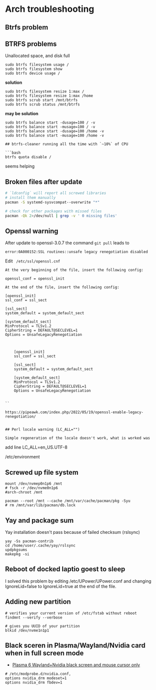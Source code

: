 # Arch troubleshooting

## Btrfs problem

## BTRFS problems

Unallocated space, and disk full

```
sudo btrfs filesystem usage /
sudo btrfs filesystem show
sudo btrfs device usage /
```

**solution**

```
sudo btrfs filesystem resize 1:max /
sudo btrfs filesystem resize 1:max /home
sudo btrfs scrub start /mnt/btrfs
sudo btrfs scrub status /mnt/btrfs
```

**may be solution**

```
sudo btrfs balance start -dusage=100 / -v
sudo btrfs balance start -musage=100 / -v
sudo btrfs balance start -dusage=100 /home -v
sudo btrfs balance start -musage=100 /home -v

## btrfs-cleaner running all the time with `~10%` of CPU

```bash
btrfs quota disable /
```

seems helping

## Broken files after update

```bash
# `ldconfig` will report all screwed libraries
# install them manually
pacman -S systemd-sysvcompat--overwrite "*"

# check for other packages with missed files
pacman -Qk 2>/dev/null | grep -v ' 0 missing files' 
```

## Openssl warning

After update to openssl-3.0.7 the command `git pull` leads to

```
error:0A000152:SSL routines::unsafe legacy renegotiation disabled
```

Edit ` /etc/ssl/openssl.cnf`

```
At the very beginning of the file, insert the following config:

openssl_conf = openssl_init

At the end of the file, insert the following config:

[openssl_init]
ssl_conf = ssl_sect

[ssl_sect]
system_default = system_default_sect

[system_default_sect]
MinProtocol = TLSv1.2
CipherString = DEFAULT@SECLEVEL=1
Options = UnsafeLegacyRenegotiation



    [openssl_init]
    ssl_conf = ssl_sect

    [ssl_sect]
    system_default = system_default_sect

    [system_default_sect]
    MinProtocol = TLSv1.2
    CipherString = DEFAULT@SECLEVEL=1
    Options = UnsafeLegacyRenegotiation


``

https://pipeawk.com/index.php/2022/05/19/openssl-enable-legacy-renegotiation/


## Perl locale warning (LC_ALL="")

Simple regeneration of the locale doesn't work, what is worked was

```
add line
LC_ALL=en_US.UTF-8

/etc/environment

## Screwed up file system

```
mount /dev/nvmep0n1p6 /mnt
# fsck -r /dev/nvme0n1p6
#arch-chroot /mnt

pacman --root /mnt --cache /mnt/var/cache/pacman/pkg -Syu
# rm /mnt/var/lib/pacman/db.lock

```

## Yay and package sum

Yay installation doesn't pass because of failed checksum (rslsync)

```
yay -Ss pacman-contrib
cd /home/user/.cache/yay/rslsync
updpkgsums
makepkg -si
```

## Reboot of docked laptio goest to sleep

I solved this problem by editing /etc/UPower/UPower.conf and changing IgnoreLid=false to IgnoreLid=true at the end of the file.

## Adding new partition

```
# verifies your current version of /etc/fstab without reboot
findmnt --verify --verbose

# gives you UUID of your partition
blkid /dev/nvme1n1p1

```

## Black sceren in Plasma/Wayland/Nvidia card when in full screen mode

- [Plasma 6 Wayland+Nvidia black screen and mouse cursor only](https://bbs.archlinux.org/viewtopic.php?id=293741)

```
# /etc/modprobe.d/nvidia.conf,
options nvidia_drm modeset=1
options nvidia_drm fbdev=1
```
